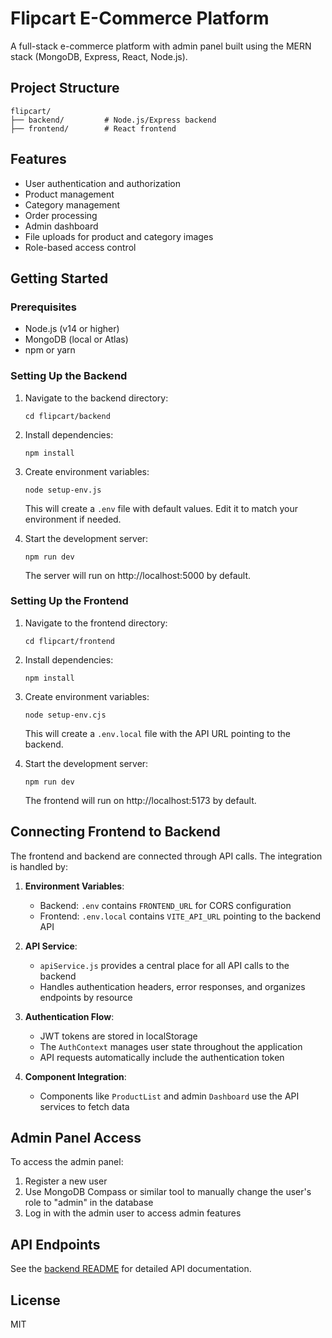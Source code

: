 # Flipcart E-Commerce Platform

A full-stack e-commerce platform with admin panel built using the MERN stack (MongoDB, Express, React, Node.js).

## Project Structure

```
flipcart/
├── backend/         # Node.js/Express backend
├── frontend/        # React frontend
```

## Features

- User authentication and authorization
- Product management
- Category management
- Order processing
- Admin dashboard
- File uploads for product and category images
- Role-based access control

## Getting Started

### Prerequisites

- Node.js (v14 or higher)
- MongoDB (local or Atlas)
- npm or yarn

### Setting Up the Backend

1. Navigate to the backend directory:
   ```
   cd flipcart/backend
   ```

2. Install dependencies:
   ```
   npm install
   ```

3. Create environment variables:
   ```
   node setup-env.js
   ```
   This will create a `.env` file with default values. Edit it to match your environment if needed.

4. Start the development server:
   ```
   npm run dev
   ```
   The server will run on http://localhost:5000 by default.

### Setting Up the Frontend

1. Navigate to the frontend directory:
   ```
   cd flipcart/frontend
   ```

2. Install dependencies:
   ```
   npm install
   ```

3. Create environment variables:
   ```
   node setup-env.cjs
   ```
   This will create a `.env.local` file with the API URL pointing to the backend.

4. Start the development server:
   ```
   npm run dev
   ```
   The frontend will run on http://localhost:5173 by default.

## Connecting Frontend to Backend

The frontend and backend are connected through API calls. The integration is handled by:

1. **Environment Variables**:
   - Backend: `.env` contains `FRONTEND_URL` for CORS configuration
   - Frontend: `.env.local` contains `VITE_API_URL` pointing to the backend API

2. **API Service**:
   - `apiService.js` provides a central place for all API calls to the backend
   - Handles authentication headers, error responses, and organizes endpoints by resource

3. **Authentication Flow**:
   - JWT tokens are stored in localStorage
   - The `AuthContext` manages user state throughout the application
   - API requests automatically include the authentication token

4. **Component Integration**:
   - Components like `ProductList` and admin `Dashboard` use the API services to fetch data

## Admin Panel Access

To access the admin panel:

1. Register a new user
2. Use MongoDB Compass or similar tool to manually change the user's role to "admin" in the database
3. Log in with the admin user to access admin features

## API Endpoints

See the [backend README](./backend/README.md) for detailed API documentation.

## License

MIT 